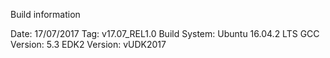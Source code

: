 Build information

Date: 17/07/2017
Tag: v17.07_REL1.0
Build System: Ubuntu 16.04.2 LTS
GCC Version: 5.3 
EDK2 Version: vUDK2017

